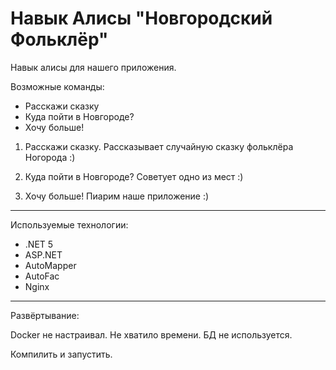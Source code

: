 # Навык Алисы "Новгородский Фольклёр"
Навык алисы для нашего приложения.

Возможные команды:
* Расскажи сказку
* Куда пойти в Новгороде?
* Хочу больше!

1) Расскажи сказку.
Рассказывает случайную сказку фольклёра Ногорода :)

2) Куда пойти в Новгороде?
Советует одно из мест :)

3) Хочу больше!
Пиарим наше приложение :)


-------

Используемые технологии:
- .NET 5
- ASP.NET
- AutoMapper
- AutoFac
- Nginx

-------

Развёртывание:

Docker не настраивал. Не хватило времени. БД не используется.

Компилить и запустить.
